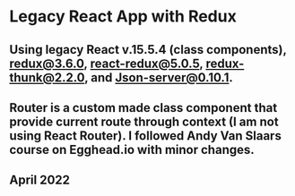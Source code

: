 # Legacy React App with Redux

## Using legacy React v.15.5.4 (class components), redux@3.6.0, react-redux@5.0.5, redux-thunk@2.2.0, and Json-server@0.10.1. 
## Router is a custom made class component that provide current route through context (I am not using React Router). I followed Andy Van Slaars course on Egghead.io with minor changes.

## April 2022

